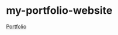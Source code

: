 # my-portfolio-website

<a href="https://hareeshcs33.github.io/my-portfolio-website/">Portfolio</a>
